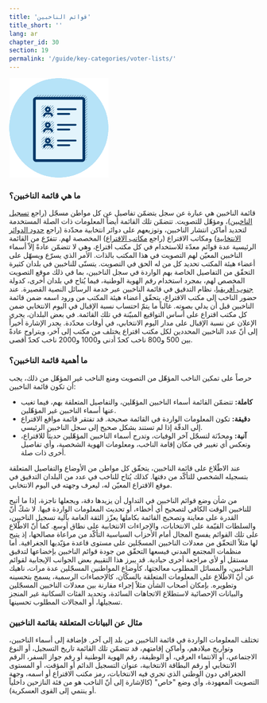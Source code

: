 ```yaml
---
title: 'قوائم الناخبين'
title_short: ''
lang: ar
chapter_id: 30
section: 19
permalink: '/guide/key-categories/voter-lists/'
---
```


![قوائم الناخبين](/assets/images/inventory/categories/voter-lists.png)

### ما هي قائمة الناخبين؟

قائمة الناخبين هي عبارة عن سجل يتضمّن تفاصيل عن كل مواطن مسجّل (راجع [تسجيل الناخبين](/ar/guide/key-categories/voter-registration/))، ومؤهّل للتصويت. تتضمّن تلك القائمة أيضاً المعلومات ذات الصلة المستخدمة لتحديد أماكن انتشار الناخبين، وتوزيعهم على دوائر انتخابية محدّدة (راجع [حدود الدوائر الانتخابية](/ar/guide/key-categories/electoral-boundaries/)) ومكاتب الاقتراع (راجع [مكاتب الاقتراع](/ar/guide/key-categories/polling-stations/)) المخصصة لهم. تتفرّع من القائمة الرئيسية عدة قوائم معدّة للاستخدام في كل مكتب اقتراع، وهي لا تتضمّن عادةً إلاّ أسماء الناخبين المعيّن لهم التصويت في هذا المكتب بالذات. الأمر الذي يسرّع ويسهّل على أعضاء هيئة المكتب تحديد كل من له الحق في التصويت. يتسنّى للناخبين في بلدان كثيرة التحقّق من التفاصيل الخاصة بهم الواردة في سجل الناخبين، بما في ذلك موقع التصويت المخصص لهم، بمجرد استخدام رقم الهوية الوطنية، فيما يُتاح في بلدان أخرى، كدولة [جنوب أفريقيا](https://www.elections.org.za/content/For-voters/My-voter-registration-details/)، نظام التدقيق في قائمة الناخبين عبر خدمة الرسائل النصية القصيرة. عند حضور الناخب إلى مكتب الاقتراع، يتحقّق أعضاء هيئة المكتب من ورود اسمه ضمن قائمة الناخبين قبل أن يدلي بصوته. غالباً ما يتمّ احتساب نسبة الإقبال في اليوم الانتخابي ضمن كل مكتب اقتراع على أساس التواقيع المبيّنة في تلك القائمة. في بعض البلدان، يجري الإعلان عن نسبة الإقبال على مدار اليوم الانتخابي، في أوقات محدّدة. يجدر الإشارة أخيراً إلى أنّ عدد الناخبين المحددين لكل مكتب اقتراع يختلف من مكتب إلى آخر، ويتراوح عادةً بين 500 و800 ناخب كحدّ أدنى و1000 و2000 ناخب كحدّ أقصى.

### ما أهمية قائمة الناخبين؟

حرصاً على تمكين الناخب المؤهّل من التصويت ومنع الناخب غير المؤهّل من ذلك، يجب أن تكون قائمة الناخبين:

- **كاملة:** تتضمّن القائمة أسماء الناخبين المؤهّلين، والتفاصيل المتعلقة بهم، فيما تغيب عنها أسماء الناخبين غير المؤهّلين.
- **دقيقة:** تكون المعلومات الواردة في القائمة صحيحة. قد تفتقر قائمة مواقع الاقتراع إلى الدقّة إذا لم تستند بشكل صحيح إلى سجل الناخبين الرئيسي.
- **آنية:** ومحدّثة لتسجّل آخر الوفيات، وتدرج أسماء الناخبين المؤهّلين حديثاً للاقتراع، وتعكس أي تغيير في مكان إقامة الناخب، ومعلومات الهوية الشخصية، وأي تفاصيل أخرى ذات صلة.

عند الاطّلاع على قائمة الناخبين، يتحقّق كل مواطن من الأوضاع والتفاصيل المتعلقة بتسجيله الشخصي للتأكّد من دقتها. كذلك يُتاح للناخب في عدد من البلدان التدقيق في موقع الاقتراع المعيّن له، ليعرف وجهته في اليوم الانتخابي.

من شأن وضع قوائم الناخبين في التداول أن يزيدها دقة، ويجعلها ناجزة، إذا ما أتيح للناخبين الوقت الكافي لتصحيح أي أخطاء، أو تحديث المعلومات الواردة فيها. لا شكّ أنّ القدرة على معاينة وتصحيح القائمة بكاملها يعزّز الثقة العامة بآلية تسجيل الناخبين، والسلطات القيّمة على الانتخابات، والإجراءات الانتخابية على نطاق أوسع. كما أنّ الاطّلاع على تلك القوائم يفسح المجال أمام الأحزاب السياسية التأكّد من مراعاة مصالحها، إذ يتيح لها مثلاً التحقّق من معدلات الناخبين المسجّلين على مستوى قاعدة مؤيّديها الجغرافية. أما منظمات المجتمع المدني فيسعها التحقّق من جودة قوائم الناخبين بإخضاعها لتدقيق مستقل أو لأي مراجعة أخرى حيادية. قد يبرز هذا التقييم بعض الجوانب الإيجابية لقوائم الناخبين، والمسائل المطلوب معالجتها، كأوضاع المواطنين المسجّلين عدة مرات، ناهيك عن أنّ الاطّلاع على المعلومات المتعلقة بالسكّان، كالإحصاءات الرسمية، يسمح بتحسينه وتطويره. بإمكان أصحاب الشأن مثلاً إجراء مقارنة بين معدلات الناخبين المسجّلين والبيانات الإحصائية لاستطلاع الاتجاهات السائدة، وتحديد الفئات السكانية غير المنجز تسجيلها، أو المجالات المطلوب تحسينها.

### مثال عن البيانات المتعلقة بقائمة الناخبين

تختلف المعلومات الواردة في قائمة الناخبين من بلد إلى آخر. فإضافة إلى أسماء الناخبين، وتواريخ ميلادهم، وأماكن إقامتهم، قد تتضمّن تلك القائمة تاريخ التسجيل، أو النوع الاجتماعي، أو الانتماء العرقي، أو الوظيفة، رقم الهوية الوطنية أو رقم جواز السفر، الرقم الانتخابي أو رقم البطاقة الانتخابية، عنوان التسجيل الدائم أو المؤقت، أو المستوى الجغرافي دون الوطني الذي تجري فيه الانتخابات، رمز مكتب الاقتراع أو اسمه، وجهة التصويت المعهودة، وأي وضع "خاص" (كالإشارة إلى أنّ الناخب هو من فئة النازحين داخلياً أو ينتمي إلى القوى العسكرية).
